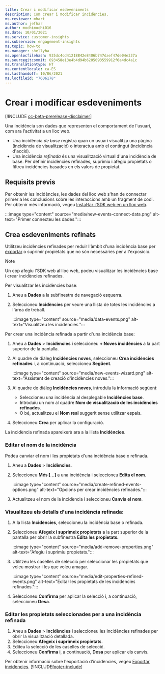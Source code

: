 ```yaml
---
title: Crear i modificar esdeveniments
description: Com crear i modificar incidències.
ms.reviewer: mhart
ms.author: jefhar
author: mochimochi016
ms.date: 10/01/2021
ms.service: customer-insights
ms.subservice: engagement-insights
ms.topic: how-to
ms.manager: shellyha
ms.openlocfilehash: 935dc4cd41218842e8406b747daef47de04e337a
ms.sourcegitcommit: 693458e13e4b4d94b6205093559912f6a4dc4a1c
ms.translationtype: HT
ms.contentlocale: ca-ES
ms.lasthandoff: 10/06/2021
ms.locfileid: "7606178"
---
```

# <a name="create-and-modify-events"></a>Crear i modificar esdeveniments

[!INCLUDE [cc-beta-prerelease-disclaimer](includes/cc-beta-prerelease-disclaimer.md)]

Una incidència són dades que representen el comportament de l'usuari, com ara l'activitat a un lloc web.

- Una incidència *de base* registra quan un usuari visualitza una pàgina (incidència de visualització) o interactua amb el contingut (incidència d'acció).
- Una incidència *refinada* és una visualització virtual d'una incidència de base. Per definir incidències refinades, suprimiu i afegiu propietats o filtreu incidències basades en els valors de propietat.

## <a name="prerequisites"></a>Requisits previs

Per obtenir les incidències, les dades del lloc web s'han de connectar primer a les conclusions sobre les interaccions amb un fragment de codi. Per obtenir més informació, vegeu [Instal·lar l'SDK web en un lloc web](instrument-website.md).

 :::image type="content" source="media/new-events-connect-data.png" alt-text="Primer connecteu les dades.":::

## <a name="create-refined-events"></a>Crea esdeveniments refinats

Utilitzeu incidències refinades per reduir l'àmbit d'una incidència base per [exportar](export-events.md) o suprimir propietats que no són necessàries per a l'exposició.

> [!NOTE]
> Un cop afegiu l'SDK web al lloc web, podeu visualitzar les incidències base i crear incidències refinades. 

Per visualitzar les incidències base:

1. Aneu a **Dades** a la subfinestra de navegació esquerra.

1. Seleccioneu **Incidències** per veure una llista de totes les incidències a l'àrea de treball.

    :::image type="content" source="media/data-events.png" alt-text="Visualitzeu les incidències.":::

Per crear una incidència refinada a partir d'una incidència base: 

1. Aneu a **Dades** > **Incidències** i seleccioneu **+ Noves incidències** a la part superior de la pantalla.

1. Al quadre de diàleg **Incidències noves**, seleccioneu **Crea incidències refinades** i, a continuació, seleccioneu **Següent**.
   
     :::image type="content" source="media/new-events-wizard.png" alt-text="Assistent de creació d'incidències noves.":::
     
1. Al quadre de diàleg **Incidències noves**, introduïu la informació següent:

   - Seleccioneu una incidència al desplegable **Incidències base**.
   - Introduïu un nom al quadre **Nom de visualització de les incidències refinades**.
   - O bé, actualitzeu el **Nom real** suggerit sense utilitzar espais.

1. Seleccioneu **Crea** per aplicar la configuració.

La incidència refinada apareixerà ara a la llista **Incidències**.

### <a name="edit-event-name"></a>Editar el nom de la incidència

Podeu canviar el nom i les propietats d'una incidència base o refinada.

1. Aneu a **Dades** > **Incidències**. 

1. Seleccioneu **Més [...]** a una incidència i seleccioneu **Edita el nom**.
    
     :::image type="content" source="media/create-refined-events-options.png" alt-text="Opcions per crear incidències refinades.":::

3. Actualitzeu el nom de la incidència i seleccioneu **Canvia el nom**.

### <a name="view-the-details-of-a-refined-event"></a>Visualitzeu els detalls d'una incidència refinada:

1. A la llista **Incidències**, seleccioneu la incidència base o refinada. 

1. Seleccioneu **Afegeix i suprimeix propietats** a la part superior de la pantalla per obrir la subfinestra **Edita les propietats**. 

     :::image type="content" source="media/add-remove-properties.png" alt-text="Afegiu i suprimiu propietats.":::

1. Utilitzeu les caselles de selecció per seleccionar les propietats que voleu mostrar i les que voleu amagar. 

   :::image type="content" source="media/edit-properties-refined-events.png" alt-text="Editar les propietats de les incidències refinades.":::

1. Seleccioneu **Confirma** per aplicar la selecció i, a continuació, seleccioneu **Desa**.


### <a name="edit-selected-properties-for-a-refined-event"></a>Editar les propietats seleccionades per a una incidència refinada

1. Aneu a **Dades** > **Incidències** i seleccioneu les incidències refinades per obrir la visualització detallada.
1. Seleccioneu **Afegeix i suprimeix propietats**. 
1. Editeu la selecció de les caselles de selecció.
1. Seleccioneu **Confirma** i, a continuació, **Desa** per aplicar els canvis.

Per obtenir informació sobre l'exportació d'incidències, vegeu [Exportar incidències](export-events.md).
[!INCLUDE[footer-include](../includes/footer-banner.md)]
